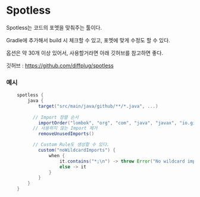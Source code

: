 # Spotless

Spotless는 코드의 포멧을 맞춰주는 툴이다.

Gradle에 추가해서 build 시 체크할 수 있고, 포멧에 맞게 수정도 할 수 있다.

옵션은 약 30개 이상 있어서, 사용할거라면 아래 깃허브를 참고하면 좋다.

깃허브 : https://github.com/diffplug/spotless

### 예시

```groovy
    spotless {
        java {
            target("src/main/java/github/**/*.java", ...)
          
          // Import 정렬 순서
            importOrder("lombok", "org", "com", "java", "javax", "io.github")
          // 사용하지 않는 Import 제거
            removeUnusedImports()

          // Custom Rule도 생성할 수 있다.
            custom("noWildcardImports") {
                when {
                    it.contains("*;\n") -> throw Error("No wildcard imports allowed")
                    else -> it
                }
            }
        }
    }
```



